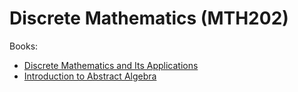 # Discrete Mathematics (MTH202)

Books:
- [Discrete Mathematics and Its Applications](https://annas-archive.org/md5/fbd2bb38796aca68b86da621fe6b0fad)
- [Introduction to Abstract Algebra](http://pdvpmtasgaon.edu.in/uploads/dptmaths/IntruductionofAbstractAlgebra.pdf)

